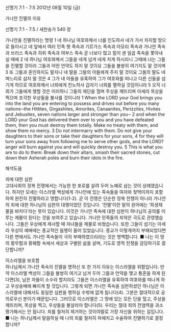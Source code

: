 신명기 7:1 - 7:5 
2012년 08월 10일 (금)

가나안 진멸의 이유



신명기 7:1 - 7:5 / 새찬송가 540 장


가나안을 진멸하라는 명령
1 네 하나님 여호와께서 너를 인도하사 네가 가서 차지할 땅으로 들이시고 네 앞에서 여러 민족 헷 족속과 기르가스 족속과 아모리 족속과 가나안 족속과 브리스 족속과 히위 족속과 여부스 족속 곧 너보다 많고 힘이 센 일곱 족속을 쫓아내실 때에 2 네 하나님 여호와께서 그들을 네게 넘겨 네게 치게 하시리니 그때에 너는 그들을 진멸할 것이라 그들과 어떤 언약도 하지 말 것이요 그들을 불쌍히 여기지도 말 것이며 3 또 그들과 혼인하지도 말지니 네 딸을 그들의 아들에게 주지 말 것이요 그들의 딸도 네 며느리로 삼지 말 것은 4 그가 네 아들을 유혹하여 그가 여호와를 떠나고 다른 신들을 섬기게 하므로 여호와께서 너희에게 진노하사 갑자기 너희를 멸하실 것임이니라 5 오직 너희가 그들에게 행할 것은 이러하니 그들의 제단을 헐며 주상을 깨뜨리며 아세라 목상을 찍으며 조각한 우상들을 불사를 것이니라
1 When the LORD your God brings you into the land you are entering to possess and drives out before you many nations─the Hittites, Girgashites, Amorites, Canaanites, Perizzites, Hivites and Jebusites, seven nations larger and stronger than you─ 2 and when the LORD your God has delivered them over to you and you have defeated them, then you must destroy them totally. Make no treaty with them, and show them no mercy. 3 Do not intermarry with them. Do not give your daughters to their sons or take their daughters for your sons, 4 for they will turn your sons away from following me to serve other gods, and the LORD? anger will burn against you and will quickly destroy you. 5 This is what you are to do to them: Break down their altars, smash their sacred stones, cut down their Asherah poles and burn their idols in the fire.

해석도움





죄에 대한 심판  
고대사회의 정복 전쟁에서는 가능한 한 포로를 살려 두어 노예로 삼는 것이 상례였습니다. 하지만 모세는 이스라엘 백성에게 가나안에 있는 족속들을 여자와 젖먹이까지 포함하여 완전히 진멸하라고 명합니다(1-2). 곧 이 전쟁은 단순한 정복 전쟁이 아니라 가나안의 죄에 대한 하나님의 심판의 대행이었던 것입니다. ‘진멸’이란 말의 원어에는 ‘희생제물을 바치다’라는 뜻이 있습니다. 이것은 가나안 족속에 대한 심판이 하나님의 공의를 이루는 제물이 된다는 것을 보여주고 있습니다. 가나안 민족들의 죄악은 극도로 관영했습니다. 그들은 우상에게 제사할 때 자녀들을 제물로 바쳤습니다. 또한 그들이 섬기는 아세라 우상의 예배에는 종교적인 음행이 들어 있었습니다. 종교가 이렇게까지 부패되었다면 다른 면에서도 가나안 족속들이 극히 부패하였으리라는 것은 명백합니다.
■ 나는 이 땅의 황무함과 황폐함 속에서 세상과 구별된 삶을 살며, 기도로 영적 전쟁을 감당하기로 결단합니까?

이스라엘을 보호함  
하나님께서 가나안 족속의 진멸을 명하신 또 한 가지 이유는 이스라엘을 위함입니다. 만약 이스라엘 백성이 그들을 불쌍히 여기고 남겨 두어 그들과 언약을 맺고 통혼을 하게 된다면(3), 남은 자들이 소수라 할지라도 그들은 이스라엘을 유혹하여 여호와를 떠나게 하고 우상숭배에 빠지게 할 것입니다. 그렇게 되면 가나안 족속을 심판하셨던 하나님은 이스라엘에 대해서도 동일한 심판을 행하실 수밖에 없게 됩니다(4). 그분은 절대적으로 공의로우신 분이기 때문입니다. 그러므로 이스라엘은 그 땅에 있는 모든 단을 헐고, 주상을 깨뜨리며, 목상을 찍고, 우상들을 불살라야 합니다(5). 우리는 절대 죄의 전염력을 과소평가해서는 안 됩니다. 죄를 철저히 제거하는 것이야말로 가장 자신을 위하는 길입니다.
■ 나는 하나님께서 말씀하실 때 나의 죄를 철저히 파헤치고 수술하여 진멸하기로 결정합니까?